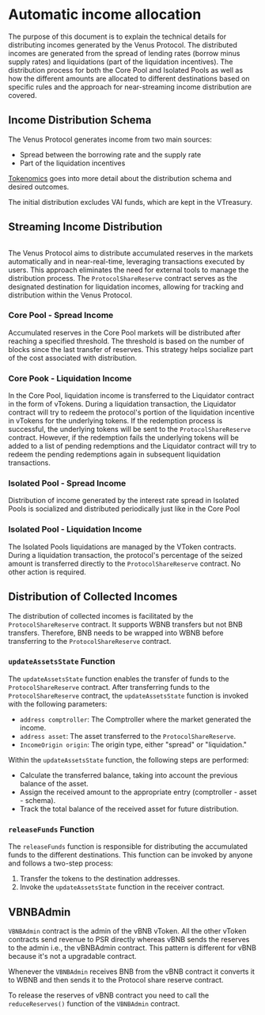 # Automatic income allocation

The purpose of this document is to explain the technical details for distributing incomes generated by the Venus Protocol. The distributed incomes are generated from the spread of lending rates (borrow minus supply rates) and liquidations (part of the liquidation incentives). The distribution process for both the Core Pool and Isolated Pools as well as how the different amounts are allocated to different destinations based on specific rules and the approach for near-streaming income distribution are covered.

## Income Distribution Schema

The Venus Protocol generates income from two main sources:

- Spread between the borrowing rate and the supply rate
- Part of the liquidation incentives

[Tokenomics](../../governance/tokenomics.md) goes into more detail about the distribution schema and desired outcomes.

The initial distribution excludes VAI funds, which are kept in the VTreasury.

## Streaming Income Distribution

<figure><img src="../.gitbook/assets/automatic-income-allocation.svg" alt=""></figure>

The Venus Protocol aims to distribute accumulated reserves in the markets automatically and in near-real-time, leveraging transactions executed by users. This approach eliminates the need for external tools to manage the distribution process. The `ProtocolShareReserve` contract serves as the designated destination for liquidation incomes, allowing for tracking and distribution within the Venus Protocol.

### Core Pool - Spread Income

Accumulated reserves in the Core Pool markets will be distributed after reaching a specified threshold. The threshold is based on the number of blocks since the last transfer of reserves. This strategy helps socialize part of the cost associated with distribution.

### Core Pook - Liquidation Income
In the Core Pool, liquidation income is transferred to the Liquidator contract in the form of vTokens. During a liquidation transaction, the Liquidator contract will try to redeem the protocol's portion of the liquidation incentive in vTokens for the underlying tokens. If the redemption process is successful, the  underlying tokens will be sent to the `ProtocolShareReserve` contract. However, if the redemption fails the underlying tokens will be added to a list of pending redemptions and the Liquidator contract will try to redeem the pending redemptions again in subsequent liquidation transactions.

### Isolated Pool - Spread Income

Distribution of income generated by the interest rate spread in Isolated Pools is socialized and distributed periodically just like in the Core Pool

### Isolated Pool - Liquidation Income

The Isolated Pools liquidations are managed by the VToken contracts. During a liquidation transaction, the protocol's percentage of the seized amount is transferred directly to the `ProtocolShareReserve` contract. No other action is required.

## Distribution of Collected Incomes

The distribution of collected incomes is facilitated by the `ProtocolShareReserve` contract. It supports WBNB transfers but not BNB transfers. Therefore, BNB needs to be wrapped into WBNB before transferring to the `ProtocolShareReserve` contract.

### `updateAssetsState` Function

The `updateAssetsState` function enables the transfer of funds to the `ProtocolShareReserve` contract. After transferring funds to the `ProtocolShareReserve` contract, the `updateAssetsState` function is invoked with the following parameters:

- `address comptroller`: The Comptroller where the market generated the income.
- `address asset`: The asset transferred to the `ProtocolShareReserve`.
- `IncomeOrigin origin`: The origin type, either "spread" or "liquidation."

Within the `updateAssetsState` function, the following steps are performed:

- Calculate the transferred balance, taking into account the previous balance of the asset.
- Assign the received amount to the appropriate entry (comptroller - asset - schema).
- Track the total balance of the received asset for future distribution.

### `releaseFunds` Function

The `releaseFunds` function is responsible for distributing the accumulated funds to the different destinations. This function can be invoked by anyone and follows a two-step process:

1. Transfer the tokens to the destination addresses.
2. Invoke the `updateAssetsState` function in the receiver contract.

## VBNBAdmin

`VBNBAdmin` contract is the admin of the vBNB vToken. All the other vToken contracts send revenue to PSR directly whereas vBNB sends the reserves to the admin i.e., the vBNBAdmin contract. This pattern is different for vBNB because it's not a upgradable contract. 

Whenever  the `VBNBAdmin` receives BNB from the vBNB contract it converts it to WBNB and then sends it to the Protocol share reserve contract.

To release the reserves of vBNB contract you need to call the `reduceReserves()` function of the `VBNBAdmin` contract.

